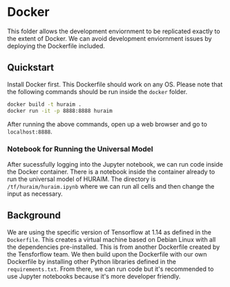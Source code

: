 # Docker

This folder allows the development enviornment to be replicated exactly to the
extent of Docker. We can avoid development enviornment issues by deploying the 
Dockerfile included.

## Quickstart

Install Docker first. This Dockerfile should work on any OS. Please note that
the following commands should be run inside the `docker` folder.

```bash
docker build -t huraim .
docker run -it -p 8888:8888 huraim
```

After running the above commands, open up a web browser and go to
`localhost:8888`.

### Notebook for Running the Universal Model

After sucessfully logging into the Jupyter notebook, we can run code inside the
Docker container. There is a notebook inside the container already to run the
universal model of HURAIM. The directory is `/tf/huraim/huraim.ipynb` where we
can run all cells and then change the input as necessary.

## Background

We are using the specific version of Tensorflow at 1.14 as defined in the 
`Dockerfile`. This creates a virtual machine based on Debian Linux with all the
dependencies pre-installed. This is from another Dockerfile created by the
Tensforflow team. We then build upon the Dockerfile with our own Dockerfile by
installing other Python libraries defined in the `requirements.txt`. From there,
we can run code but it's recommended to use Jupyter notebooks because it's more
developer friendly.